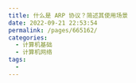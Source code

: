 ```yaml
---
title: 什么是 ARP 协议？简述其使用场景
date: 2022-09-21 22:53:54
permalink: /pages/665162/
categories:
  - 计算机基础
  - 计算机网络
tags:
  - 
---
```

